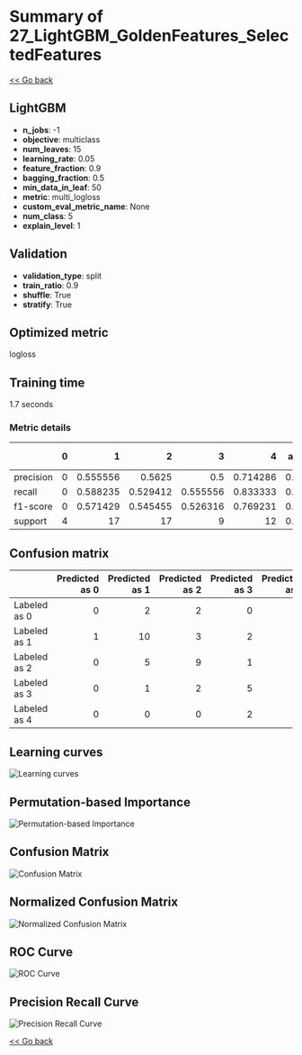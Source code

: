 # Summary of 27_LightGBM_GoldenFeatures_SelectedFeatures

[<< Go back](../README.md)


## LightGBM
- **n_jobs**: -1
- **objective**: multiclass
- **num_leaves**: 15
- **learning_rate**: 0.05
- **feature_fraction**: 0.9
- **bagging_fraction**: 0.5
- **min_data_in_leaf**: 50
- **metric**: multi_logloss
- **custom_eval_metric_name**: None
- **num_class**: 5
- **explain_level**: 1

## Validation
 - **validation_type**: split
 - **train_ratio**: 0.9
 - **shuffle**: True
 - **stratify**: True

## Optimized metric
logloss

## Training time

1.7 seconds

### Metric details
|           |   0 |         1 |         2 |        3 |         4 |   accuracy |   macro avg |   weighted avg |   logloss |
|:----------|----:|----------:|----------:|---------:|----------:|-----------:|------------:|---------------:|----------:|
| precision |   0 |  0.555556 |  0.5625   | 0.5      |  0.714286 |   0.576271 |    0.466468 |       0.543701 |   1.14302 |
| recall    |   0 |  0.588235 |  0.529412 | 0.555556 |  0.833333 |   0.576271 |    0.501307 |       0.576271 |   1.14302 |
| f1-score  |   0 |  0.571429 |  0.545455 | 0.526316 |  0.769231 |   0.576271 |    0.482486 |       0.558553 |   1.14302 |
| support   |   4 | 17        | 17        | 9        | 12        |   0.576271 |   59        |      59        |   1.14302 |


## Confusion matrix
|              |   Predicted as 0 |   Predicted as 1 |   Predicted as 2 |   Predicted as 3 |   Predicted as 4 |
|:-------------|-----------------:|-----------------:|-----------------:|-----------------:|-----------------:|
| Labeled as 0 |                0 |                2 |                2 |                0 |                0 |
| Labeled as 1 |                1 |               10 |                3 |                2 |                1 |
| Labeled as 2 |                0 |                5 |                9 |                1 |                2 |
| Labeled as 3 |                0 |                1 |                2 |                5 |                1 |
| Labeled as 4 |                0 |                0 |                0 |                2 |               10 |

## Learning curves
![Learning curves](learning_curves.png)

## Permutation-based Importance
![Permutation-based Importance](permutation_importance.png)
## Confusion Matrix

![Confusion Matrix](confusion_matrix.png)


## Normalized Confusion Matrix

![Normalized Confusion Matrix](confusion_matrix_normalized.png)


## ROC Curve

![ROC Curve](roc_curve.png)


## Precision Recall Curve

![Precision Recall Curve](precision_recall_curve.png)



[<< Go back](../README.md)
